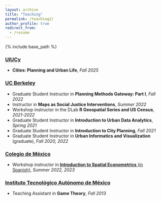 ```yaml
---
layout: archive
title: "Teaching"
permalink: /teaching2/
author_profile: true
redirect_from:
  - /resume
---
```


{% include base_path %}
  
### <ins>UIUCy<ins>
* **Cities: Planning and Urban Life**, *Fall 2025*

### <ins>UC Berkeley<ins>
* Graduate Student Instructor in **Planning Methods Gateway: Part I**, *Fall 2022*
* Instructor in **Maps as Social Justice Interventions**, *Summer 2022*
* Workshop instructor in the DLab **R Geospatial Series and US Census**, *2021-2022*
* Graduate Student Instructor in **Introduction to Urban Data Analytics**, *Spring 2021*
* Graduate Student Instructor in **Introduction to City Planning**, *Fall 2021*
* Graduate Student Instructor in **Urban Informatics and Visualization** (graduate), *Fall 2020, 2022*
  
  
### <ins>Colegio de México<ins>
* Workshop instructor in [**Introduction to Spatial Econometrics** (in Spanish)](https://ifarah.github.io/sp_reg/), *Summer 2022, 2023*

  
### <ins>Instituto Tecnológico Autónomo de México<ins>
* Teaching Assistant in **Game Theory**, *Fall 2013*
